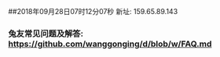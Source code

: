 ##2018年09月28日07时12分07秒 新址: 159.65.89.143
### 兔友常见问题及解答: https://github.com/wanggonging/d/blob/w/FAQ.md
